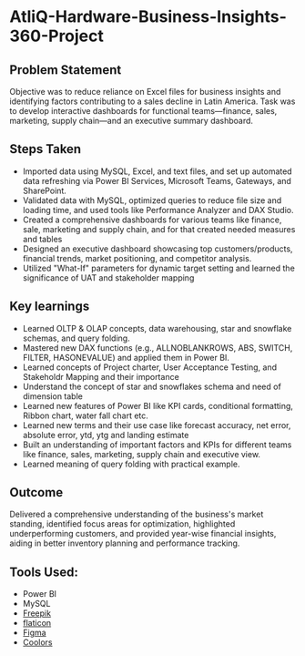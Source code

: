 # AtliQ-Hardware-Business-Insights-360-Project
## Problem Statement
   Objective was to reduce reliance on Excel files for business insights and identifying factors contributing to a sales decline in Latin America.
   Task was to develop interactive dashboards for functional teams—finance, sales, marketing, supply chain—and an executive summary dashboard.
## Steps Taken
   * Imported data using MySQL, Excel, and text files, and set up automated data refreshing via Power BI Services, Microsoft Teams, 
  Gateways, and SharePoint.
   * Validated data with MySQL, optimized queries to reduce file size and loading time, and used tools like Performance Analyzer and DAX 
  Studio. 
   * Created a comprehensive dashboards for various teams like finance, sale, marketing and supply chain, and for that created needed measures and tables
   * Designed an executive dashboard showcasing top customers/products, financial trends, market positioning, and competitor analysis.
   * Utilized "What-If" parameters for dynamic target setting and learned the significance of UAT and stakeholder mapping
## Key learnings
   * Learned OLTP & OLAP concepts, data warehousing, star and snowflake schemas, and query folding.
   * Mastered new DAX functions (e.g., ALLNOBLANKROWS, ABS, SWITCH, FILTER, HASONEVALUE) and applied them in Power BI.
   * Learned concepts of Project charter, User Acceptance Testing, and Stakeholdr Mapping and their importance
   * Understand the concept of star and snowflakes schema and need of dimension table
   * Learned new features of Power BI like KPI cards, conditional formatting, Ribbon chart, water fall chart etc.
   * Learned new terms and their use case like forecast accuracy, net error, absolute error, ytd, ytg and landing estimate
   * Built an understanding of important factors and KPIs for different teams like finance, sales, marketing, supply chain and executive view.
   * Learned meaning of query folding with practical example.
## Outcome
Delivered a comprehensive understanding of the business's market standing, identified focus areas for optimization, highlighted underperforming 
customers, and provided year-wise financial insights, aiding in better inventory planning and performance tracking.
## Tools Used:
   * Power BI
   * MySQL
   * [Freepik](https://www.freepik.com/)
   * [flaticon](https://www.flaticon.com/)
   * [Figma](https://www.figma.com/)
   * [Coolors](https://coolors.co/palettes/trending)
